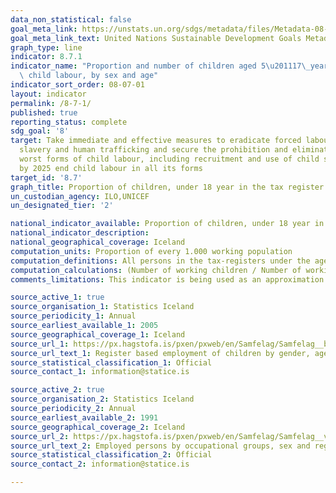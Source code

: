 ```yaml
---
data_non_statistical: false
goal_meta_link: https://unstats.un.org/sdgs/metadata/files/Metadata-08-07-01.pdf
goal_meta_link_text: United Nations Sustainable Development Goals Metadata (pdf 525kB)
graph_type: line
indicator: 8.7.1
indicator_name: "Proportion and number of children aged 5\u201117\_years engaged in\
  \ child labour, by sex and age"
indicator_sort_order: 08-07-01
layout: indicator
permalink: /8-7-1/
published: true
reporting_status: complete
sdg_goal: '8'
target: Take immediate and effective measures to eradicate forced labour, end modern
  slavery and human trafficking and secure the prohibition and elimination of the
  worst forms of child labour, including recruitment and use of child soldiers, and
  by 2025 end child labour in all its forms
target_id: '8.7'
graph_title: Proportion of children, under 18 year in the tax register.
un_custodian_agency: ILO,UNICEF
un_designated_tier: '2'

national_indicator_available: Proportion of children, under 18 year in the tax register.
national_indicator_description:
national_geographical_coverage: Iceland
computation_units: Proportion of every 1.000 working population
computation_definitions: All persons in the tax-registers under the age of 18. Those who are  defined employded are all who have taxable income from work including those who are on maternity/paternity leave from work.All numbers are preliminary.
computation_calculations: (Number of working children / Number of working inhabitants) * 1.000.
comments_limitations: This indicator is being used as an approximation of the UN SDG Indicator. Where possible, we will work to identify or develop Icelandic data to meet the global indicator specification. This indicator has been identified in collaboration with topic experts.

source_active_1: true
source_organisation_1: Statistics Iceland
source_periodicity_1: Annual
source_earliest_available_1: 2005
source_geographical_coverage_1: Iceland
source_url_1: https://px.hagstofa.is/pxen/pxweb/en/Samfelag/Samfelag__born__2_vinnumarkadur/BOR02000.px
source_url_text_1: Register based employment of children by gender, age category and origin 2005-2017
source_statistical_classification_1: Official
source_contact_1: information@statice.is

source_active_2: true
source_organisation_2: Statistics Iceland
source_periodicity_2: Annual
source_earliest_available_2: 1991
source_geographical_coverage_2: Iceland
source_url_2: https://px.hagstofa.is/pxen/pxweb/en/Samfelag/Samfelag__vinnumarkadur__vinnumarkadsrannsokn__3_arstolur/VIN01101.px
source_url_text_2: Employed persons by occupational groups, sex and regions 1991-2019
source_statistical_classification_2: Official
source_contact_2: information@statice.is

---
```

